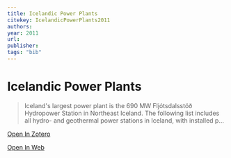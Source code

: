 ```yaml
---
title: Icelandic Power Plants
citekey: IcelandicPowerPlants2011
authors: 
year: 2011
url: 
publisher: 
tags: "bib"
---
```


# Icelandic Power Plants 
> Iceland's largest power plant is the 690 MW Fljótsdalsstöð Hydropower Station in Northeast Iceland. The following list includes all hydro- and geothermal power stations in Iceland, with installed p…


[Open In Zotero](zotero://select/items/@IcelandicPowerPlants2011)

[Open In Web]()

